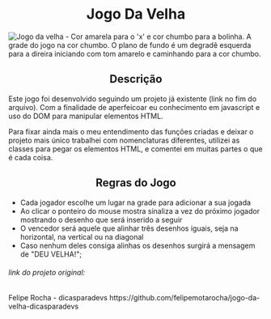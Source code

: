<h1 align="center"> Jogo Da Velha </h1>

![Jogo da velha - Cor amarela para o 'x' e cor chumbo para a bolinha. 
                  A grade do jogo na cor chumbo. 
                  O plano de fundo é um degradê esquerda para a direira iniciando com tom amarelo e caminhando para a cor chumbo.
                  ](https://user-images.githubusercontent.com/102477755/173818476-a3096cd3-fa2a-4fcb-9f88-7d79145181fe.jpg)


<h2 align="center"> Descrição </h2>
<p>Este jogo foi desenvolvido seguindo um projeto já existente (link no fim do arquivo). Com a finalidade de aperfeicoar eu conhecimento em javascript e uso do DOM para manipular elementos HTML.</p>
  <p> Para fixar ainda mais o meu entendimento das funções criadas e deixar o projeto mais único trabalhei com nomenclaturas diferentes, utilizei as classes para pegar os elementos HTML, e comentei em muitas partes o que é cada coisa. </p>
  
 <h2 align="center"> Regras do Jogo </h2>
 <ul>
  <li>Cada jogador escolhe um lugar na grade para adicionar a sua jogada</li>
  <li>Ao clicar o ponteiro do mouse mostra sinaliza a vez do próximo jogador mostrando o desenho que será inserido a seguir</li>
  <li>O vencedor será aquele que alinhar três desenhos iguais, seja na horizontal, na vertical ou na diagonal</li>
  <li>Caso nenhum deles consiga alinhas os desenhos surgirá a mensagem de "DEU VELHA!";
</ul>
  
<h6>link do projeto original:</h6>
  Felipe Rocha - dicasparadevs
  https://github.com/felipemotarocha/jogo-da-velha-dicasparadevs
